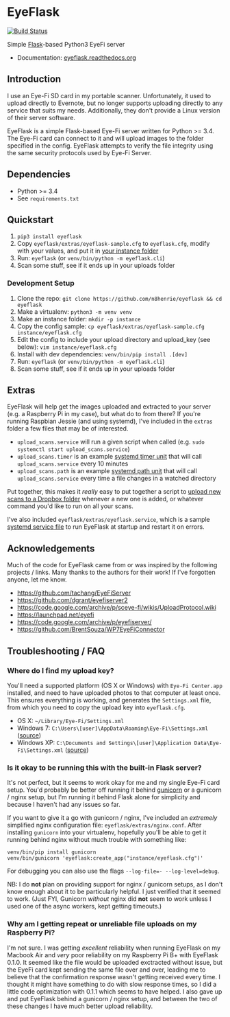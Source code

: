 # EyeFlask

[![Build Status](https://travis-ci.org/n8henrie/eyeflask.svg?branch=master)](https://travis-ci.org/n8henrie/eyeflask)

Simple [Flask](http://flask.pocoo.org)-based Python3 EyeFi server

- Documentation: [eyeflask.readthedocs.org](https://eyeflask.readthedocs.org)

## Introduction

I use an Eye-Fi SD card in my portable scanner. Unfortunately, it used to
upload directly to Evernote, but no longer supports uploading directly to any
service that suits my needs. Additionally, they don't provide a Linux version
of their server software.

EyeFlask is a simple Flask-based Eye-Fi server written for Python >= 3.4. The
Eye-Fi card can connect to it and will upload images to the folder specified in
the config. EyeFlask attempts to verify the file integrity using the same
security protocols used by Eye-Fi Server.

## Dependencies

- Python >= 3.4
- See `requirements.txt`

## Quickstart

1. `pip3 install eyeflask`
1. Copy `eyeflask/extras/eyeflask-sample.cfg` to `eyeflask.cfg`, modify
   with your values, and put it in [your instance
   folder](http://flask.pocoo.org/docs/0.10/config/#instance-folders)
1. Run: `eyeflask` (or `venv/bin/python -m eyeflask.cli`)
1. Scan some stuff, see if it ends up in your uploads folder

### Development Setup

1. Clone the repo: `git clone https://github.com/n8henrie/eyeflask && cd
   eyeflask`
1. Make a virtualenv: `python3 -m venv venv`
1. Make an instance folder: `mkdir -p instance`
1. Copy the config sample: `cp eyeflask/extras/eyeflask-sample.cfg
   instance/eyeflask.cfg`
1. Edit the config to include your upload directory and upload_key (see below):
   `vim instance/eyeflask.cfg`
1. Install with dev dependencies: `venv/bin/pip install .[dev]`
1. Run: `eyeflask` (or `venv/bin/python -m eyeflask.cli`)
1. Scan some stuff, see if it ends up in your uploads folder

## Extras

EyeFlask will help get the images uploaded and extracted to your server (e.g. a
Raspberry Pi in my case), but what do to from there? If you're running Raspbian
Jessie (and using systemd), I've included in the `extras` folder a few files
that may be of interested.

- `upload_scans.service` will run a given script when called (e.g. `sudo
  systemctl start upload_scans.service`)
- `upload_scans.timer` is an example [systemd timer
  unit](https://www.freedesktop.org/software/systemd/man/systemd.timer.html)
  that will call `upload_scans.service` every 10 minutes
- `upload_scans.path` is an example [systemd path
  unit](https://www.freedesktop.org/software/systemd/man/systemd.path.html)
  that will call `upload_scans.service` every time a file changes in a watched
  directory

Put together, this makes it *really* easy to put together a script to [upload
new scans to a Dropbox
folder](https://gist.github.com/n8henrie/1e8ab5bcf1a3af2c20de) whenever a new
one is added, or whatever command you'd like to run on all your scans.

I've also included `eyeflask/extras/eyeflask.service`, which is a sample
[systemd service
file](https://www.freedesktop.org/software/systemd/man/systemd.service.html) to
run EyeFlask at startup and restart it on errors.

## Acknowledgements

Much of the code for EyeFlask came from or was inspired by the following
projects / links. Many thanks to the authors for their work! If I've forgotten
anyone, let me know.

- <https://github.com/tachang/EyeFiServer>
- <https://github.com/dgrant/eyefiserver2>
- <https://code.google.com/archive/p/sceye-fi/wikis/UploadProtocol.wiki>
- <https://launchpad.net/eyefi>
- <https://code.google.com/archive/p/eyefiserver/>
- <https://github.com/BrentSouza/WP7EyeFiConnector>


## Troubleshooting / FAQ

### Where do I find my upload key?

You'll need a supported platform (OS X or Windows) with `Eye-Fi
Center.app` installed, and need to have uploaded photos to that computer at
least once. This ensures everything is working, and generates the
`Settings.xml` file, from which you need to copy the upload key into
`eyeflask.cfg`.

- OS X: `~/Library/Eye-Fi/Settings.xml`
- Windows 7: `C:\Users\[user]\AppData\Roaming\Eye-Fi\Settings.xml`
  ([source](http://support.photosmithapp.com/knowledgebase/articles/116903-why-do-i-see-multiple-eye-fi-card-upload-keys-ho))
- Windows XP: `C:\Documents and Settings\[user]\Application
  Data\Eye-Fi\Settings.xml`
  ([source](http://support.photosmithapp.com/knowledgebase/articles/116903-why-do-i-see-multiple-eye-fi-card-upload-keys-ho))

### Is it okay to be running this with the built-in Flask server?

It's not perfect, but it seems to work okay for me and my single Eye-Fi card
setup. You'd probably be better off running it behind
[gunicorn](http://gunicorn.org) or a gunicorn / nginx setup, but I'm running it
behind Flask alone for simplicity and because I haven't had any issues so far.

If you want to give it a go with gunicorn / nginx, I've included an *extremely*
simplified nginx configuration file: `eyeflask/extras/nginx.conf`. After
installing `gunicorn` into your virtualenv, hopefully you'll be able to get it
running behind nginx without much trouble with something like:

```
venv/bin/pip install gunicorn
venv/bin/gunicorn 'eyeflask:create_app("instance/eyeflask.cfg")'
```

For debugging you can also use the flags `--log-file=- --log-level=debug`.

NB: I do **not** plan on providing support for nginx / gunicorn setups, as I
don't know enough about it to be particularly helpful. I just verified that it
seemed to work. (Just FYI, Gunicorn *without* nginx did **not** seem to work
unless I used one of the async workers, kept getting timeouts.)

### Why am I getting repeat or unreliable file uploads on my Raspberry Pi?

I'm not sure. I was getting *excellent* reliability when running EyeFlask on my
Macbook Air and *very* poor reliability on my Raspberry Pi B+ with EyeFlask
0.1.0. It seemed like the file would be uploaded exctracted without issue, but
the EyeFi card kept sending the same file over and over, leading me to believe
that the confirmation response wasn't getting received every time. I thought it
might have something to do with slow response times, so I did a little code
optimization with 0.1.1 which seems to have helped. I also gave up and put
EyeFlask behind a gunicorn / nginx setup, and between the two of these changes
I have much better upload reliability.

